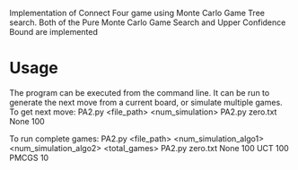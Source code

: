 Implementation of Connect Four game using Monte Carlo Game Tree search. Both of the Pure Monte Carlo Game Search and Upper Confidence Bound are implemented

# Usage
The program can be executed from the command line. It can be run to generate the next move from a current board, or simulate multiple games.
To get next move:
PA2.py <file_path> <verbosity> <num_simulation>
PA2.py zero.txt None 100


To run complete games:
PA2.py <file_path> <verbosity> <num_simulation_algo1> <algo1> <num_simulation_algo2> <algo2> <total_games>
PA2.py zero.txt None 100 UCT 100 PMCGS 10


